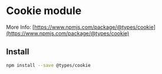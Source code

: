 # Cookie module

More Info: [https://www.npmjs.com/package/@types/cookie](https://www.npmjs.com/package/@types/cookie)

## Install

```bash
npm install --save @types/cookie
```